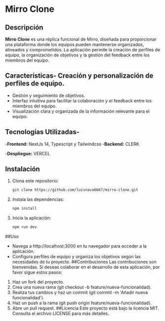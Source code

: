# Mirro Clone 
## Descripción
**Mirro Clone** es una réplica funcional de Mirro, diseñada para proporcionar una plataforma donde los equipos pueden mantenerse organizados, alineados y comprometidos. La aplicación permite la creación de perfiles de equipo, la organización de objetivos y la gestión del feedback entre los miembros del equipo.

## Características- Creación y personalización de perfiles de equipo.
- Gestión y seguimiento de objetivos.
- Interfaz intuitiva para facilitar la colaboración y el feedback entre los miembros del equipo.
- Visualización clara y organizada de la información relevante para el equipo.

## Tecnologías Utilizadas-
-**Frontend:** NextJs 14, Typescript y Tailwindcss
-**Backend:** CLERK 

-**Despliegue:** VERCEL

## Instalación
1. Clona este repositorio:
   ```bash
   git clone https://github.com/luisnava6667/mirro-clone.git
2. Instala las dependencias:
    ```bash
    npm install
3. Inicia la aplicación:
    ```bash
    npm run dev
    
##Uso

- Navega a http://localhost:3000 en tu navegador para acceder a la aplicación.
- Configura perfiles de equipo y organiza los objetivos según las necesidades de tu proyecto.
##Contribuciones
Las contribuciones son bienvenidas. Si deseas colaborar en el desarrollo de esta aplicación, por favor sigue estos pasos:
1. Haz un fork del proyecto.
2. Crea una nueva rama (git checkout -b feature/nueva-funcionalidad).
3. Realiza tus cambios y haz un commit (git commit -m 'Añadir nueva funcionalidad').
4. Haz un push a la rama (git push origin feature/nueva-funcionalidad).
5. Abre un pull request.
##Licencia
Este proyecto está bajo la licencia MIT. Consulta el archivo LICENSE para más detalles.
